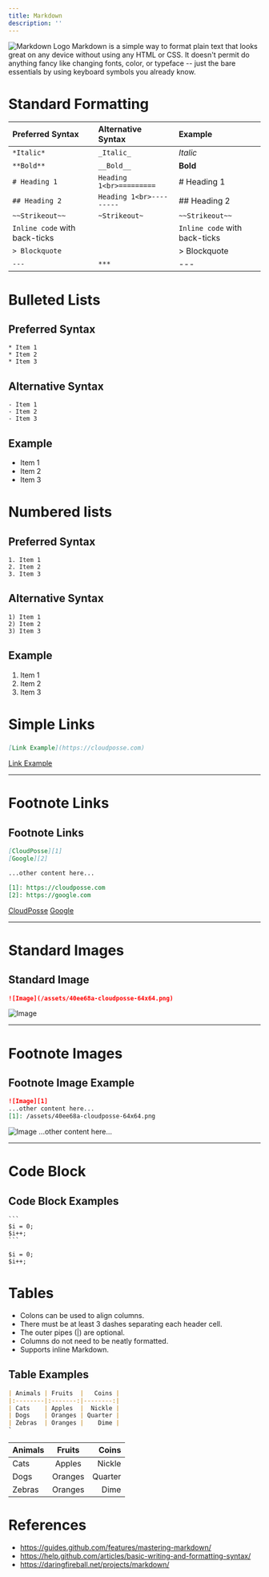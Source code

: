 ```yaml
---
title: Markdown
description: ''
---
```


![Markdown Logo](/assets/5a735a9-markdown.png) Markdown is a simple way to format plain text that looks great on any device without using any HTML or CSS. It doesn't permit do anything fancy like changing fonts, color, or typeface -- just the bare essentials by using keyboard symbols you already know.

# Standard Formatting

| Preferred Syntax              | Alternative Syntax       | Example                       |
|:------------------------------|:-------------------------|:------------------------------|
| `*Italic*`                    | `_Italic_`               | *Italic*                      |
| `**Bold**`                    | `__Bold__`               | **Bold**                      |
| `# Heading 1`                 | `Heading 1<br>=========` | # Heading 1                   |
| `## Heading 2`                | `Heading 1<br>---------` | ## Heading 2                  |
| `~~Strikeout~~`               | `~Strikeout~`            | `~~Strikeout~~`               |
| `Inline code` with back-ticks |                          | `Inline code` with back-ticks |
| `> Blockquote`                |                          | > Blockquote                  |
| `---`                         | `***`                    | ---                           |


# Bulleted Lists

## Preferred Syntax
```
* Item 1
* Item 2
* Item 3
```

## Alternative Syntax
```
- Item 1
- Item 2
- Item 3
```

## Example

* Item 1
* Item 2
* Item 3

# Numbered lists

## Preferred Syntax
```
1. Item 1
2. Item 2
3. Item 3
```

## Alternative Syntax
```
1) Item 1
2) Item 2
3) Item 3
```

## Example

1. Item 1
2. Item 2
3. Item 3

# Simple Links

#####
```markdown
[Link Example](https://cloudposse.com)
```

[Link Example](https://cloudposse.com)

--------------------------------------------------------------------------------

# Footnote Links

## Footnote Links

```markdown
[CloudPosse][1]
[Google][2]

...other content here...

[1]: https://cloudposse.com
[2]: https://google.com
```

[CloudPosse][1] [Google][2]

--------------------------------------------------------------------------------

# Standard Images

## Standard Image

```markdown
![Image](/assets/40ee68a-cloudposse-64x64.png)
```

![Image][1]

--------------------------------------------------------------------------------

# Footnote Images

## Footnote Image Example

```markdown
![Image][1]
...other content here...
[1]: /assets/40ee68a-cloudposse-64x64.png
```

![Image][1] ...other content here...

--------------------------------------------------------------------------------

# Code Block

## Code Block Examples

~~~~
```
$i = 0;
$i++;
```
~~~~

```
$i = 0;
$i++;
```

# Tables

- Colons can be used to align columns.
- There must be at least 3 dashes separating each header cell.
- The outer pipes (|) are optional.
- Columns do not need to be neatly formatted.
- Supports inline Markdown.

## Table Examples

```markdown
| Animals | Fruits  |   Coins |
|:--------|:-------:|--------:|
| Cats    | Apples  |  Nickle |
| Dogs    | Oranges | Quarter |
| Zebras  | Oranges |    Dime |
`
```

| Animals | Fruits  |   Coins |
|:--------|:-------:|--------:|
| Cats    | Apples  |  Nickle |
| Dogs    | Oranges | Quarter |
| Zebras  | Oranges |    Dime |

# References

- <https://guides.github.com/features/mastering-markdown/>
- <https://help.github.com/articles/basic-writing-and-formatting-syntax/>
- <https://daringfireball.net/projects/markdown/>

[1]: /assets/40ee68a-cloudposse-64x64.png
[2]: https://google.com
